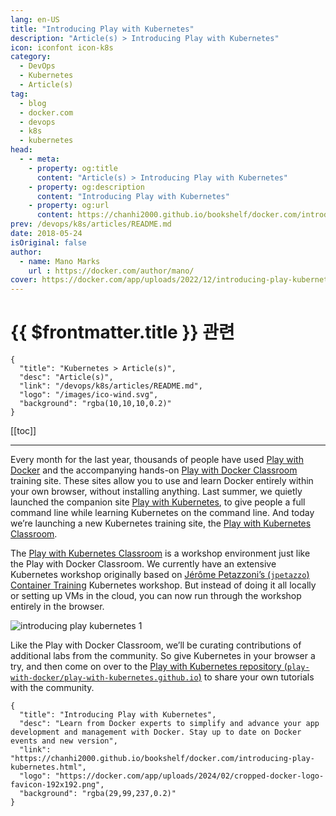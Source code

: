 ```yaml
---
lang: en-US
title: "Introducing Play with Kubernetes"
description: "Article(s) > Introducing Play with Kubernetes"
icon: iconfont icon-k8s
category:
  - DevOps
  - Kubernetes
  - Article(s)
tag:
  - blog
  - docker.com
  - devops
  - k8s
  - kubernetes
head:
  - - meta:
    - property: og:title
      content: "Article(s) > Introducing Play with Kubernetes"
    - property: og:description
      content: "Introducing Play with Kubernetes"
    - property: og:url
      content: https://chanhi2000.github.io/bookshelf/docker.com/introducing-play-kubernetes.html
prev: /devops/k8s/articles/README.md
date: 2018-05-24
isOriginal: false
author:
  - name: Mano Marks
    url : https://docker.com/author/mano/
cover: https://docker.com/app/uploads/2022/12/introducing-play-kubernetes-1.png
---
```


# {{ $frontmatter.title }} 관련

```component VPCard
{
  "title": "Kubernetes > Article(s)",
  "desc": "Article(s)",
  "link": "/devops/k8s/articles/README.md",
  "logo": "/images/ico-wind.svg",
  "background": "rgba(10,10,10,0.2)"
}
```

[[toc]]

---

<SiteInfo
  name="Introducing Play with Kubernetes"
  desc="Learn from Docker experts to simplify and advance your app development and management with Docker. Stay up to date on Docker events and new version"
  url="https://docker.com/blog/introducing-play-kubernetes"
  logo="https://docker.com/app/uploads/2024/02/cropped-docker-logo-favicon-192x192.png"
  preview="https://docker.com/app/uploads/2022/12/introducing-play-kubernetes-1.png"/>

Every month for the last year, thousands of people have used [<FontIcon icon="fas fa-globe"/>Play with Docker](https://play-with-docker.com/) and the accompanying hands-on [<FontIcon icon="fas fa-globe"/>Play with Docker Classroom](https://training.play-with-docker.com/) training site. These sites allow you to use and learn Docker entirely within your own browser, without installing anything. Last summer, we quietly launched the companion site [<FontIcon icon="fas fa-globe"/>Play with Kubernetes](http://play-with-kubernetes.com/), to give people a full command line while learning Kubernetes on the command line. And today we’re launching a new Kubernetes training site, the [<FontIcon icon="fas fa-globe"/>Play with Kubernetes Classroom](https://training.play-with-kubernetes.com).

The [<FontIcon icon="fa-brands fa-globe"/>Play with Kubernetes Classroom](https://training.play-with-kubernetes.com) is a workshop environment just like the Play with Docker Classroom. We currently have an extensive Kubernetes workshop originally based on [Jérôme Petazzoni’s (<FontIcon icon="fa-brands fa-x-twitter"/>`jpetazzo`)](https://twitter.com/jpetazzo) [<FontIcon icon="fa-brands fa-globe"/>Container Training](http://container.training/) Kubernetes workshop. But instead of doing it all locally or setting up VMs in the cloud, you can now run through the workshop entirely in the browser.

![introducing play kubernetes 1](https://docker.com/app/uploads/2022/12/introducing-play-kubernetes-1.png)

Like the Play with Docker Classroom, we’ll be curating contributions of additional labs from the community. So give Kubernetes in your browser a try, and then come on over to the [Play with Kubernetes repository (<FontIcon icon="iconfont icon-github"/>`play-with-docker/play-with-kubernetes.github.io`)](https://github.com/play-with-docker/play-with-kubernetes.github.io/) to share your own tutorials with the community.

<!-- TODO: add ARTICLE CARD -->
```component VPCard
{
  "title": "Introducing Play with Kubernetes",
  "desc": "Learn from Docker experts to simplify and advance your app development and management with Docker. Stay up to date on Docker events and new version",
  "link": "https://chanhi2000.github.io/bookshelf/docker.com/introducing-play-kubernetes.html",
  "logo": "https://docker.com/app/uploads/2024/02/cropped-docker-logo-favicon-192x192.png",
  "background": "rgba(29,99,237,0.2)"
}
```
